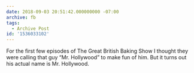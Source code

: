 ```yaml
---
date: 2018-09-03 20:51:42.000000000 -07:00
archive: fb
tags: 
  - Archive Post
id: '1536033102'
---
```


For the first few episodes of The Great British Baking Show I thought they were calling that guy “Mr. Hollywood” to make fun of him. But it turns out his actual name is Mr. Hollywood.
